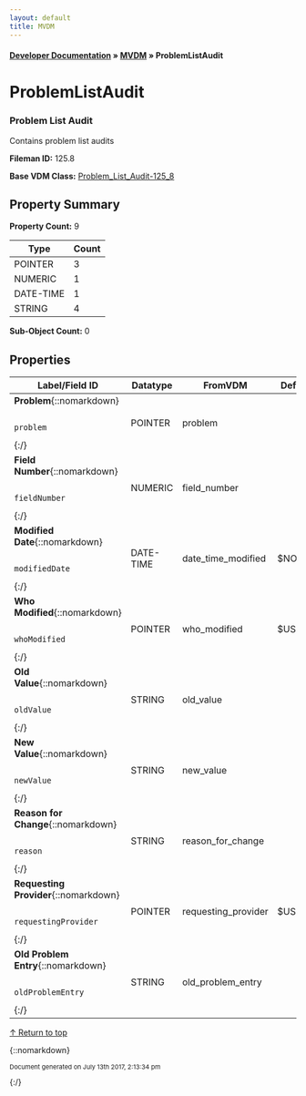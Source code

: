 ```yaml
---
layout: default
title: MVDM
---
```


#### [Developer Documentation](../index) &#187; [MVDM](TableOfContents) &#187; ProblemListAudit<br/>
<a name="top"></a>
# ProblemListAudit

### Problem List Audit

Contains problem list audits

**Fileman ID:** 125.8

**Base VDM Class:** [Problem_List_Audit-125_8](../VDM/Problem_List_Audit-125_8)

## Property Summary

**Property Count:** 9

Type | Count
--- | ---
POINTER | 3
NUMERIC | 1
DATE-TIME | 1
STRING | 4

**Sub-Object Count:** 0


## Properties

Label/Field ID | Datatype | FromVDM | Default | Attributes | Range
--- | --- | --- | --- | --- | ---
**Problem**{::nomarkdown}<pre><code>  problem</code></pre>{:/} | POINTER | problem |  | INDEXED | 
**Field Number**{::nomarkdown}<pre><code>  fieldNumber</code></pre>{:/} | NUMERIC | field_number |  |  | 
**Modified Date**{::nomarkdown}<pre><code>  modifiedDate</code></pre>{:/} | DATE-TIME | date_time_modified | $NOW |  | 
**Who Modified**{::nomarkdown}<pre><code>  whoModified</code></pre>{:/} | POINTER | who_modified | $USERID |  | 
**Old Value**{::nomarkdown}<pre><code>  oldValue</code></pre>{:/} | STRING | old_value |  |  | 
**New Value**{::nomarkdown}<pre><code>  newValue</code></pre>{:/} | STRING | new_value |  |  | 
**Reason for Change**{::nomarkdown}<pre><code>  reason</code></pre>{:/} | STRING | reason_for_change |  |  | 
**Requesting Provider**{::nomarkdown}<pre><code>  requestingProvider</code></pre>{:/} | POINTER | requesting_provider | $USERID |  | 
**Old Problem Entry**{::nomarkdown}<pre><code>  oldProblemEntry</code></pre>{:/} | STRING | old_problem_entry |  |  | 

[&uarr; Return to top](#top)<br/>



{::nomarkdown} <br/><p style="font-size: 11px">Document generated on July 13th 2017, 2:13:34 pm</p>{:/}